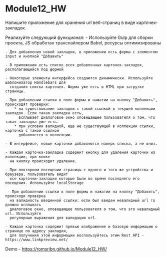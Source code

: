 # Module12_HW
 Напишите приложение для хранения url веб-страниц в виде карточек-закладок. 
  
  Реализуйте следующий функционал:
    - Используйте Gulp для сборки проекта, JS обработан транспайлером Babel, ресурсы оптимизированы
    
    - Для добавления новой закладки, в приложении есть форма с элементом input и кнопкой "Добавить"
    
    - В приложении есть список всех добавленных карточек-закладок, располагающийся под формой
    
    - Некоторые элементы интерфейса создаются динамически. Используйте шаблонизатор Handlebars для
      создания списка карточек. Форма уже есть в HTML при загрузке страницы.
      
    - При добавлении ссылки в поле формы и нажатии на кнопку "Добавить", происходят проверки:
        * на существование закладки с такой ссылкой в текущей коллекции закладок. Если такая закладка есть,
          всплывает диалоговое окно оповещающее пользователя о том, что такая закладка уже есть.
        * при условии валидной, еще не существующей в коллекции ссылки, карточка с такой ссылкой
          добавляется в коллекцию.
          
    - В интерфейсе, новые карточки добавляются наверх списка, а не вниз.
    
    - Каждая карточка-закладка содержит кнопку для удаления карточки из коллекции, при клике 
      на кнопку происходит удаление.
      
    - При повторном посещении страницы с одного и того же устройства и браузера, пользователь видит
      все карточки-закладки которые были во время последнего его посещения. Используйте localStorage
    
     - При добавлении ссылки в поле формы и нажатии на кнопку "Добавить", происходи проверка 
      на валидность введенной ссылки: если был введен невалидный url то должно всплывать 
      диалоговое окно, оповещающее пользователя о том, что это невалидный url. Используйте
      регулярные выражения для валидации url.
          
    - Каждая карточка содержит превью изображение и базовую информацию о странице по адресу закладки,
      для получения этой информации воспользуйтесь этим Rest API - https://www.linkpreview.net/
Demo - https://romsribn.github.io/Module12_HW/
